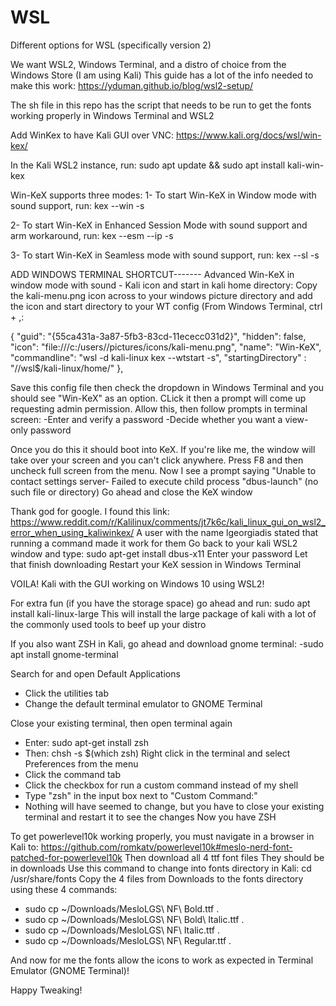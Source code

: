 # WSL
Different options for WSL (specifically version 2)

We want WSL2, Windows Terminal, and a distro of choice from the Windows Store (I am using Kali)
This guide has a lot of the info needed to make this work:
https://yduman.github.io/blog/wsl2-setup/

The sh file in this repo has the script that needs to be run to get the fonts working properly in Windows Terminal and WSL2


Add WinKex to have Kali GUI over VNC:
https://www.kali.org/docs/wsl/win-kex/

In the Kali WSL2 instance, run:
sudo apt update && sudo apt install kali-win-kex

Win-KeX supports three modes:
1- To start Win-KeX in Window mode with sound support, run:
kex --win -s

2- To start Win-KeX in Enhanced Session Mode with sound support and arm workaround, run:
kex --esm --ip -s

3- To start Win-KeX in Seamless mode with sound support, run:
kex --sl -s



ADD WINDOWS TERMINAL SHORTCUT-------
Advanced Win-KeX in window mode with sound - Kali icon and start in kali home directory:
Copy the kali-menu.png icon across to your windows picture directory and add the icon and start directory to your WT config (From Windows Terminal, ctrl + ,:

{
        "guid": "{55ca431a-3a87-5fb3-83cd-11ececc031d2}",
        "hidden": false,
      "icon": "file:///c:/users/<windows user>/pictures/icons/kali-menu.png",
        "name": "Win-KeX",
        "commandline": "wsl -d kali-linux kex --wtstart -s",
      "startingDirectory" : "//wsl$/kali-linux/home/<kali user>"
},
  
Save this config file then check the dropdown in Windows Terminal and you should see "Win-KeX" as an option.
CLick it then a prompt will come up requesting admin permission. Allow this, then follow prompts in terminal screen:
-Enter and verify a password
-Decide whether you want a view-only password

Once you do this it should boot into KeX. If you're like me, the window will take over your screen and you can't click anywhere.
Press F8 and then uncheck full screen from the menu.
Now I see a prompt saying "Unable to contact settings server- Failed to execute child process "dbus-launch" (no such file or directory)
Go ahead and close the KeX window

Thank god for google. I found this link: https://www.reddit.com/r/Kalilinux/comments/jt7k6c/kali_linux_gui_on_wsl2_error_when_using_kaliwinkex/
A user with the name lgeorgiadis stated that running a command made it work for them
Go back to your kali WSL2 window and type: sudo apt-get install dbus-x11
Enter your password
Let that finish downloading
Restart your KeX session in Windows Terminal

VOILA! Kali with the GUI working on Windows 10 using WSL2!

For extra fun (if you have the storage space) go ahead and run: sudo apt install kali-linux-large
This will install the large package of kali with a lot of the commonly used tools to beef up your distro

If you also want ZSH in Kali, go ahead and download gnome terminal:
-sudo apt install gnome-terminal

Search for and open Default Applications
- Click the utilities tab
- Change the default terminal emulator to GNOME Terminal

Close your existing terminal, then open terminal again
* Enter: sudo apt-get install zsh
* Then: chsh -s $(which zsh)
Right click in the terminal and select Preferences from the menu
* Click the command tab 
* Click the checkbox for run a custom command instead of my shell
* Type "zsh" in the input box next to "Custom Command:"
* Nothing will have seemed to change, but you have to close your existing terminal and restart it to see the changes
Now you have ZSH

To get powerlevel10k working properly, you must navigate in a browser in Kali to:
https://github.com/romkatv/powerlevel10k#meslo-nerd-font-patched-for-powerlevel10k
Then download all 4 ttf font files
They should be in downloads
Use this command to change into fonts directory in Kali:
cd /usr/share/fonts
Copy the 4 files from Downloads to the fonts directory using these 4 commands:
* sudo cp ~/Downloads/MesloLGS\ NF\ Bold.ttf .
* sudo cp ~/Downloads/MesloLGS\ NF\ Bold\ Italic.ttf .
* sudo cp ~/Downloads/MesloLGS\ NF\ Italic.ttf .
* sudo cp ~/Downloads/MesloLGS\ NF\ Regular.ttf .

And now for me the fonts allow the icons to work as expected in Terminal Emulator (GNOME Terminal)!

Happy Tweaking!







